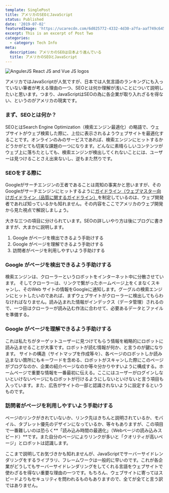 ```yaml
---
template: SinglePost
title: アメリカのSEOとJavaScript
status: Published
date: '2019-07-02'
featuredImage: 'https://ucarecdn.com/6d025772-4332-4d30-a7fa-aaf749c6459e/'
excerpt: This is an excerpt of Post Two
categories:
  - category: Tech Info
meta:
  description: アメリカのSEOは日本より進んでいる
  title: アメリカのSEOとJavaScript
---
```

![AngulerJS React JS and Vue JS logos](https://ucarecdn.com/1a386b89-596e-4bfc-b350-d72e1bdf516d/ "JavaScript static page generator library and frameworks")

アメリカではJavaScriptが人気ですが、日本では人気言語のランキングにも入っていない筆者が考える理由の一つ、SEOとは何か理解が浅いことについて説明したいと思います。つまり、JavaScriptはSEOの為に各企業が取り入れざるを得ない、というのがアメリカの現実です。

### まず、SEOとは何か？

SEOとはSearch Engine Optimization（検索エンジン最適化）の略語で、ウェブサイトがウェブ検索した際に、上位に表示されるようウェブサイトを最適化することです。オンラインのみのサービスであれば、検索エンジンにヒットするかどうかがとても切実な課題の一つになります。どんなに素晴らしいコンテンツがウェブ上に落ちたとしても、検索エンジンが検出してくれないことには、ユーザーは見つけることさえ出来ないし、逆もまた然りです。

### SEOをする際に

Googleがサーチエンジンの王者であることは周知の事実かと思いますが、そのGoogleがサーチエンジンにヒットするように[ガイドライン（ウェブマスター向けガイドライン（品質に関するガイドライン）](https://support.google.com/webmasters/answer/35769?hl=ja)を制定しているのは、ウェブ開発者であれば知っているかも知れません。その内容をここでアメリカのウェブ開発から見た視点で解説しましょう。

大きな三つの項目に分けられています。SEOの詳しいやり方は後にブログに書きますが、大まかに説明します。

1. Google がページを検出できるよう手助けする
2. Google がページを理解できるよう手助けする
3. 訪問者がページを利用しやすいよう手助けする

### Google がページを検出できるよう手助けする

検索エンジンは、クローラーというロボットをインターネット中に分散させています。
そしてクローラーは、リンクで繋がったホームページ上をくまなくスキャンし、そのWeb サイトの情報をGoogleに通知します。グーグルの検索エンジンにヒットしたいのであれば、まずウェブサイトがクローラーに検出してもらわなければなりません。読み込まれた情報がインデックス（データ管理）されるので、一つ目はクローラーが読み込む作法に合わせて、必要あるデータとファイルを準備する。

### Google がページを理解できるよう手助けする

これは私たちがターゲットユーザーに見つけてもらう情報を戦略的にロボットに読み込ませることが大事です。ロボットが読む情報が何か、と言うのが鍵になります。
サイトの構造（サイトマップを作成等々）、各ページのロボットしか読み込まない箇所にもキーワードを含める、ロボットがスキャンした際にこのページがブログなのか、企業の紹介ページなのか等々分かりやすいように構成する。ホームページで重要な情報を一番最初に伝える。ここにはユーザーがログインしないといけないページにもロボットが行けるようにしないといけないと言う項目も入っています。また、広告がサイトの一部と認識されないように設定するというものです。

### 訪問者がページを利用しやすいよう手助けする

ページのリンクがきれていないか、リンク先はきちんと説明されているか、モバイル、タブレット優先のデザインになっているか、等々もありますが、この項目で一番難しいのは恐らく**「読み込み時間の最適化」（Webページの読み込みスピード）**です。また自分のページによりリンクが多いと「クオリティが高いページ」とロボットは認識します。

ここまで説明してお気づきかも知れませんが、JavaScriptでサーバーサイドレンダリングをするライブラリ、フレームワークは一般的に早いのです。これが各企業がどうしてもサーバーサイドレンダリングをしてくれる言語をウェブサイトで使わざるを得ない重要な理由の一つです。もちろん、ウェブサイトに寄ってはスピードよりもセキュリティを問われるものもありますので、全てが全てと言う訳ではありません。
